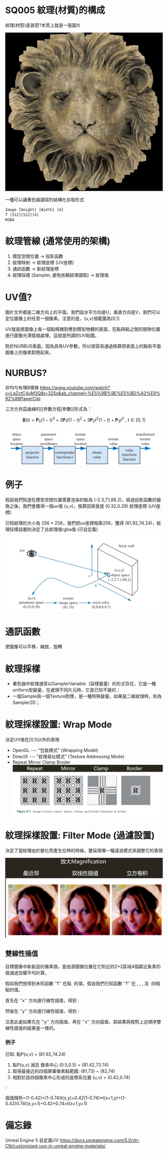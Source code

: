 # SQ005 紋理(材質)的構成

紋理(材質)是甚麼?本質上就是一張圖片

![](pic/lion.png)

一種可以讓著色器讀寫的結構化存取形式
```
Image [Height] [Width] [4]
T [512][512][4]
RGBA
```

# 紋理管線 (通常使用的架構)
1. 模型空間位置 -> 投影函數
2. 紋理映射 -> 紋理座標 (UV座標)
3. 通訊函數 -> 新紋理座標
4. 紋理採樣 (Sampler, 避免依賴紋理讀取) -> 紋理值

# UV值?
圖片文件都是二維方向上的平面。我們設水平方向是U，垂直方向是V，我們可以定位圖像上的任意一個像素。注意的是，(u,v)值範圍為[0,1]

UV就是將圖像上每一個點精確對應到模型物體的表面，在點與點之間的間隙位置進行圖像光滑插值處理，這就是所謂的UV貼圖。

對於NURBUS表面。因為具有UV參數，所以很容易通過換算把表面上的點和平面圖像上的像素對應起來。

# NURBUS?
非均勻有理B樣條
https://www.youtube.com/watch?v=LgZctC4uM3Q&t=325s&ab_channel=%E5%9B%9E%E5%BD%A2%E9%92%88PaperClip

三次方貝茲曲線的[[參數方程|參數]]形式為：

$$
\mathbf{B}(t)=\mathbf{P}_0(1-t)^3+3\mathbf{P}_1t(1-t)^2+3\mathbf{P}_2t^2(1-t)+\mathbf{P}_3t^3 \mbox{ , } t \in [0,1]
$$

![](pic/%E8%9E%A2%E5%B9%95%E6%93%B7%E5%8F%96%E7%95%AB%E9%9D%A2%202022-08-27%20001814.png)

# 例子
假設我們知道在模型空間位置需要渲染的點為 (-2.3,7.1,88.2)，經過投影函數的變換之後，我們會獲得一個uv值 (u,v)，換算回來就是 (0.32,0.29) 紋理座標 (UV座標)

已知紋理的大小為 256 * 256，我們把uv座標相乘256，獲得 (81.92,74.24)，紋理採樣設置則決定了此紋理值rgba值 (可自定義)

![](pic/%E8%9E%A2%E5%B9%95%E6%93%B7%E5%8F%96%E7%95%AB%E9%9D%A2%202022-08-27%20002313.png)

# 通訊函數
使圖像可以平移，縮放，旋轉

# 紋理採樣
- 著色器中紋理通常以SamplerVariable（採樣變量）的形式存在，它是一種uniform型變量，在處理不同片元時，它是已知不變的；
- 一個Sample與一個Texture對應，是一種特殊變量。如果是二維紋理時，則為Sampler2D；

# 紋理採樣設置: Wrap Mode
決定UV值在[0,1]以外的表現
- OpenGL --- "包裝模式" (Wrapping Model)
- DirectX --- "紋理尋址模式" (Texture Addressing Mode)
- Repeat Mirror Clamp Broder
![](pic/%E8%9E%A2%E5%B9%95%E6%93%B7%E5%8F%96%E7%95%AB%E9%9D%A2%202022-08-27%20010845.png)

# 紋理採樣設置: Filter Mode (過濾設置)
決定了當紋理由於變化而產生拉伸的時候，要採用哪一種濾波模式來調整它的表現

![](pic/%E8%9E%A2%E5%B9%95%E6%93%B7%E5%8F%96%E7%95%AB%E9%9D%A2%202022-08-27%20012145.png)

## 雙線性插值
目標圖像中新創造的像素值，是由源圖像位置在它附近的2*2區域4個鄰近象素的值通過加權平均計算。

假如我們想得到未知函數 ''f'' 在點 <math>P=\left( x, y\right)</math> 的值，假設我們已知函數 ''f'' 在 <math>Q_{11} = \left( x_1, y_1 \right) </math>, <math>Q_{12} = \left( x_1, y_2 \right) </math>, <math>Q_{21} = \left( x_2, y_1 \right) </math>, 及 <math>Q_{22} = \left( x_2, y_2 \right) </math> 四個點的值。

首先在 ''x'' 方向進行線性插值，得到
:<math>\begin{align}
f(x, y_1) &\approx \frac{x_2-x}{x_2-x_1} f(Q_{11}) + \frac{x-x_1}{x_2-x_1} f(Q_{21}), \\
f(x, y_2) &\approx \frac{x_2-x}{x_2-x_1} f(Q_{12}) + \frac{x-x_1}{x_2-x_1} f(Q_{22}).
\end{align}</math>

然後在 ''y'' 方向進行線性插值，得到 
:<math>\begin{align}
f(x,y) &\approx \frac{y_2-y}{y_2-y_1} f(x, y_1) + \frac{y-y_1}{y_2-y_1} f(x, y_2) \\
&= \frac{y_2-y}{y_2-y_1} \left ( \frac{x_2-x}{x_2-x_1} f(Q_{11}) + \frac{x-x_1}{x_2-x_1} f(Q_{21}) \right ) + \frac{y-y_1}{y_2-y_1} \left ( \frac{x_2-x}{x_2-x_1} f(Q_{12}) + \frac{x-x_1}{x_2-x_1} f(Q_{22}) \right ) \\
&= \frac{1}{(x_2-x_1)(y_2-y_1)} \big( f(Q_{11})(x_2-x)(y_2-y) + f(Q_{21})(x-x_1)(y_2-y)+  f(Q_{12})(x_2-x)(y-y_1) + f(Q_{22})(x-x_1)(y-y_1) \big)\\
&=\frac{1}{(x_2-x_1)(y_2-y_1)}  \begin{bmatrix} x_2-x & x-x_1 \end{bmatrix} \begin{bmatrix} f(Q_{11}) & f(Q_{12}) \\ f(Q_{21})& f(Q_{22}) \end{bmatrix} \begin{bmatrix}
y_2-y \\ y-y_1 \end{bmatrix}.
\end{align}</math>

注意此處如果先在 ''y'' 方向插值、再在 ''x'' 方向插值，其結果與按照上述順序雙線性插值的結果是一樣的。

### 例子
已知: 點P(u,v) = (81.92,74.24)
1. 點P(u,v) 減去 像素中心 (0.5,0.5) = (81.42,73.74)
2. 取得最接近的四個屏幕像素點範圍: (81,73) ~ (82,74)
3. 相對於該四個像素中心形成的座標系位置 (u,v) = (0.42,0.74)

:<math> f(x,y) \approx \begin{bmatrix}
1-x & x \end{bmatrix} \begin{bmatrix}
f(0,0) & f(0,1) \\
f(1,0) & f(1,1) \end{bmatrix} \begin{bmatrix}
1-y \\
y \end{bmatrix}</math>

插值顏色=(1-0.42)×(1-0.74)t(x,y)+0.42(1-0.74)×t(x+1,y)+(1-0.42)0.74t(x,y+1)+0.42×0.74×t(x+1,y+1)



# 備忘錄
Unreal Engine 5 自定義UV
https://docs.unrealengine.com/5.0/zh-CN/customized-uvs-in-unreal-engine-materials/


